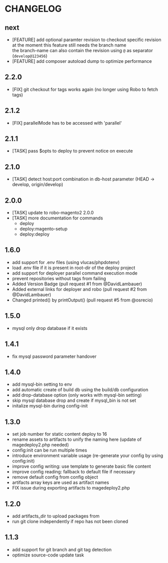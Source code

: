 # CHANGELOG

## next

- [FEATURE] add optional paramter revision to checkout specific revision  
    at the moment this feature still needs the branch name  
    the branch-name can also contain the revision using ``@`` as separator (``develop@123456``)
- [FEATURE] add composer autoload dump to optimize performance

## 2.2.0

- [FIX] git checkout for tags works again (no longer using Robo to fetch tags)

## 2.1.2

- [FIX] parallelMode has to be accessed with 'parallel'

## 2.1.1

- [TASK] pass $opts to deploy to prevent notice on execute

## 2.1.0

- [TASK] detect host:port combination in db-host parameter (HEAD -> develop, origin/develop)

## 2.0.0

- [TASK] update to robo-magento2 2.0.0
- [TASK] more documentation for commands
    - deploy
    - deploy:magento-setup
    - deploy:deploy

## 1.6.0

- add support for .env files (using vlucas/phpdotenv)
- load .env file if it is present in root-dir of the deploy project
- add support for deployer parallel command execution mode
- prevent repositories without tags from failing
- Added Version Badge (pull request #1 from @DavidLambauer)
- Added external links for deployer and robo (pull request #2 from @DavidLambauer)
- Changed printed() by printOutput() (pull request #5 from @osrecio)

## 1.5.0

- mysql only drop database if it exists

## 1.4.1

- fix mysql password parameter handover

## 1.4.0

- add mysql-bin setting to env
- add automatic create of build db using the build/db configuration
- add drop-database option (only works with mysql-bin setting)
- skip mysql database drop and create if mysql_bin is not set
- initalize mysql-bin during config-init

## 1.3.0

- set job number for static content deploy to 16
- rename assets to artifacts to unify the naming here (update of magedeploy2.php needed)
- config:init can be run multiple times
- introduce environment variable usage (re-generate your config by using config:init)
- improve config writing: use template to generate basic file content
- improve config reading: fallback to default file if necessary
- remove default config from config object
- artifacts array keys are used as artifact names
- FIX issue during exporting artifacts to magedeploy2.php

## 1.2.0

- add artifacts_dir to upload packages from
- run git clone independently if repo has not been cloned

## 1.1.3

- add support for git branch and git tag detection
- optimize source-code update task
